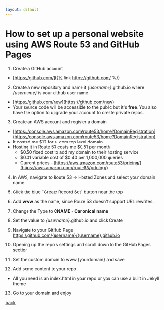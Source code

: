 ```yaml
---
layout: default
---
```


# How to set up a personal website using AWS Route 53 and GitHub Pages

1. Create a GitHub account
  - [https://github.com/]({% link https://github.com/ %})
  
2. Create a new repository and name it _{username}_.github.io where _{username}_ is your github user name
  - [https://github.com/new](https://github.com/new)
  - Your source code will be accessible to the public but it's **free**. You also have the option to upgrade your account to create private repos.

3. Create an AWS account and register a domain
  - [https://console.aws.amazon.com/route53/home?DomainRegistration](https://console.aws.amazon.com/route53/home?DomainRegistration)
  - It costed me $12 for a .com top level domain
  - Hosting it in Route 53 costs me $0.51 per month
    - $0.50 fixed cost to add my domain to their hosting service
    - $0.01 variable cost of $0.40 per 1,000,000 queries
    - Current prices - [https://aws.amazon.com/route53/pricing/](https://aws.amazon.com/route53/pricing/)
   
4. In AWS, navigate to Route 53 -> Hosted Zones and select your domain name.
5. Click the blue "Create Record Set" button near the top
6. Add **www** as the name, since Route 53 doesn't support URL rewrites.
7. Change the Type to **CNAME - Canonical name**
8. Set the value to _{username}_.github.io and click Create

9. Navigate to your GitHub Page https://github.com/{username}/{username}.github.io
10. Opening up the repo's settings and scroll down to the GitHub Pages section
11. Set the custom domain to www.{yourdomain} and save
12. Add some content to your repo
  - All you need is an index.html in your repo or you can use a built in Jekyll theme
13. Go to your domain and enjoy


[back](./)
